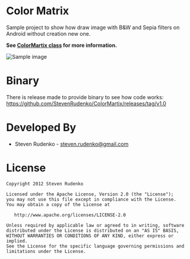 Color Matrix
===================

Sample project to show how draw image with B&W and Sepia filters on Android without creation new one.

**See [ColorMartix class][1] for more information.**

![Sample image][2]

Binary
===========
There is release made to provide binary to see how code works:
https://github.com/StevenRudenko/ColorMartix/releases/tag/v1.0


Developed By
============

* Steven Rudenko - <steven.rudenko@gmail.com>



License
=======

    Copyright 2012 Steven Rudenko

    Licensed under the Apache License, Version 2.0 (the "License");
    you may not use this file except in compliance with the License.
    You may obtain a copy of the License at

       http://www.apache.org/licenses/LICENSE-2.0

    Unless required by applicable law or agreed to in writing, software
    distributed under the License is distributed on an "AS IS" BASIS,
    WITHOUT WARRANTIES OR CONDITIONS OF ANY KIND, either express or implied.
    See the License for the specific language governing permissions and
    limitations under the License.




 [1]: http://developer.android.com/reference/android/graphics/ColorMatrix.html
 [2]: http://img690.imageshack.us/img690/8021/sampledp.png
